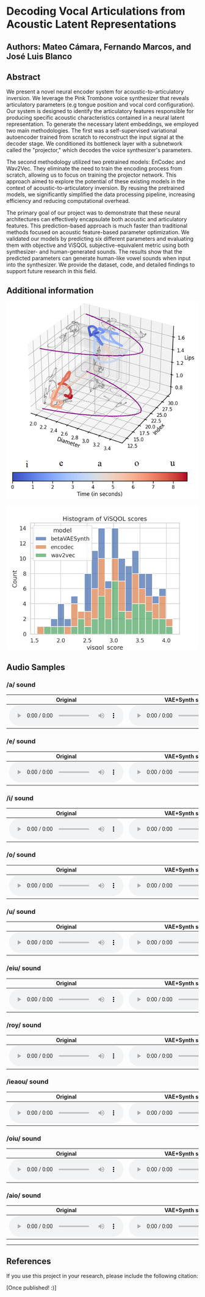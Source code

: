 # Decoding Vocal Articulations from Acoustic Latent Representations

## Authors: Mateo Cámara, Fernando Marcos, and José Luis Blanco

## Abstract

We present a novel neural encoder system for acoustic-to-articulatory inversion. We leverage the Pink Trombone voice synthesizer that reveals articulatory parameters (e.g tongue position and vocal cord configuration). Our system is designed to identify the articulatory features responsible for producing specific acoustic characteristics contained in a neural latent representation. To generate the necessary latent embeddings, we employed two main methodologies. The first was a self-supervised variational autoencoder trained from scratch to reconstruct the input signal at the decoder stage. We conditioned its bottleneck layer with a subnetwork called the "projector," which decodes the voice synthesizer's parameters.

The second methodology utilized two pretrained models: EnCodec and Wav2Vec. They eliminate the need to train the encoding process from scratch, allowing us to focus on training the projector network. This approach aimed to explore the potential of these existing models in the context of acoustic-to-articulatory inversion. By reusing the pretrained models, we significantly simplified the data processing pipeline, increasing efficiency and reducing computational overhead.

The primary goal of our project was to demonstrate that these neural architectures can effectively encapsulate both acoustic and articulatory features. This prediction-based approach is much faster than traditional methods focused on acoustic feature-based parameter optimization. We validated our models by predicting six different parameters and evaluating them with objective and ViSQOL subjective-equivalent metric using both synthesizer- and human-generated sounds. The results show that the predicted parameters can generate human-like vowel sounds when input into the synthesizer. We provide the dataset, code, and detailed findings to support future research in this field.

## Additional information

![Image showing tongue position during the utterance of /ieaou/. This sound is particularly interesting because only one articulator changes with each shift, allowing clear observation of tongue position at all times. Physical boundaries are marked by the purple line.](imgs\3d.png)

![Histogram of the VISQOL results. This visualization is equivalent to Figure 2 in the paper.](imgs\histogram.png)

## Audio Samples

### /a/ sound

| Original | VAE+Synth slow | VAE+Synth fast | Wav2vec slow | Wav2vec fast | Encodec slow | Encodec fast |
| --- | --- | --- | --- | --- | --- | --- |
| <audio controls><source src="original\a.wav"></audio> | <audio controls><source src="regen\a_filtered_betaVAESynth_dynamic_version_1.wav"></audio> | <audio controls><source src="regen\a_filtered_betaVAESynth_dynamic_10changes_version_2.wav"></audio> | <audio controls><source src="regen\a_filtered_wav2vec_dynamic_version_1.wav"></audio> | <audio controls><source src="regen\a_filtered_wav2vec_dynamic_10changes_version_1.wav"></audio> | <audio controls><source src="regen\a_filtered_encodec_dynamic_version_1.wav"></audio> | <audio controls><source src="regen\a_filtered_encodec_dynamic_10changes_version_1.wav"></audio> |

### /e/ sound

| Original | VAE+Synth slow | VAE+Synth fast | Wav2vec slow | Wav2vec fast | Encodec slow | Encodec fast |
| --- | --- | --- | --- | --- | --- | --- |
| <audio controls><source src="original\e.wav"></audio> | <audio controls><source src="regen\e_filtered_betaVAESynth_dynamic_version_1.wav"></audio> | <audio controls><source src="regen\e_filtered_betaVAESynth_dynamic_10changes_version_2.wav"></audio> | <audio controls><source src="regen\e_filtered_wav2vec_dynamic_version_1.wav"></audio> | <audio controls><source src="regen\e_filtered_wav2vec_dynamic_10changes_version_1.wav"></audio> | <audio controls><source src="regen\e_filtered_encodec_dynamic_version_1.wav"></audio> | <audio controls><source src="regen\e_filtered_encodec_dynamic_10changes_version_1.wav"></audio> |

### /i/ sound

| Original | VAE+Synth slow | VAE+Synth fast | Wav2vec slow | Wav2vec fast | Encodec slow | Encodec fast |
| --- | --- | --- | --- | --- | --- | --- |
| <audio controls><source src="original\i.wav"></audio> | <audio controls><source src="regen\i_filtered_betaVAESynth_dynamic_version_1.wav"></audio> | <audio controls><source src="regen\i_filtered_betaVAESynth_dynamic_10changes_version_2.wav"></audio> | <audio controls><source src="regen\i_filtered_wav2vec_dynamic_version_1.wav"></audio> | <audio controls><source src="regen\i_filtered_wav2vec_dynamic_10changes_version_1.wav"></audio> | <audio controls><source src="regen\i_filtered_encodec_dynamic_version_1.wav"></audio> | <audio controls><source src="regen\i_filtered_encodec_dynamic_10changes_version_1.wav"></audio> |

### /o/ sound

| Original | VAE+Synth slow | VAE+Synth fast | Wav2vec slow | Wav2vec fast | Encodec slow | Encodec fast |
| --- | --- | --- | --- | --- | --- | --- |
| <audio controls><source src="original\o.wav"></audio> | <audio controls><source src="regen\o_filtered_betaVAESynth_dynamic_version_1.wav"></audio> | <audio controls><source src="regen\o_filtered_betaVAESynth_dynamic_10changes_version_2.wav"></audio> | <audio controls><source src="regen\o_filtered_wav2vec_dynamic_version_1.wav"></audio> | <audio controls><source src="regen\o_filtered_wav2vec_dynamic_10changes_version_1.wav"></audio> | <audio controls><source src="regen\o_filtered_encodec_dynamic_version_1.wav"></audio> | <audio controls><source src="regen\o_filtered_encodec_dynamic_10changes_version_1.wav"></audio> |

### /u/ sound

| Original | VAE+Synth slow | VAE+Synth fast | Wav2vec slow | Wav2vec fast | Encodec slow | Encodec fast |
| --- | --- | --- | --- | --- | --- | --- |
| <audio controls><source src="original\u.wav"></audio> | <audio controls><source src="regen\u_filtered_betaVAESynth_dynamic_version_1.wav"></audio> | <audio controls><source src="regen\u_filtered_betaVAESynth_dynamic_10changes_version_2.wav"></audio> | <audio controls><source src="regen\u_filtered_wav2vec_dynamic_version_1.wav"></audio> | <audio controls><source src="regen\u_filtered_wav2vec_dynamic_10changes_version_1.wav"></audio> | <audio controls><source src="regen\u_filtered_encodec_dynamic_version_1.wav"></audio> | <audio controls><source src="regen\u_filtered_encodec_dynamic_10changes_version_1.wav"></audio> |

### /eiu/ sound

| Original | VAE+Synth slow | VAE+Synth fast | Wav2vec slow | Wav2vec fast | Encodec slow | Encodec fast |
| --- | --- | --- | --- | --- | --- | --- |
| <audio controls><source src="original\eiu.wav"></audio> | <audio controls><source src="regen\eiu_filtered_betaVAESynth_dynamic_version_1.wav"></audio> | <audio controls><source src="regen\eiu_filtered_betaVAESynth_dynamic_10changes_version_2.wav"></audio> | <audio controls><source src="regen\eiu_filtered_wav2vec_dynamic_version_1.wav"></audio> | <audio controls><source src="regen\eiu_filtered_wav2vec_dynamic_10changes_version_1.wav"></audio> | <audio controls><source src="regen\eiu_filtered_encodec_dynamic_version_1.wav"></audio> | <audio controls><source src="regen\eiu_filtered_encodec_dynamic_10changes_version_1.wav"></audio> |

### /roy/ sound

| Original | VAE+Synth slow | VAE+Synth fast | Wav2vec slow | Wav2vec fast | Encodec slow | Encodec fast |
| --- | --- | --- | --- | --- | --- | --- |
| <audio controls><source src="original\roy.wav"></audio> | <audio controls><source src="regen\roy_filtered_betaVAESynth_dynamic_version_1.wav"></audio> | <audio controls><source src="regen\roy_filtered_betaVAESynth_dynamic_10changes_version_2.wav"></audio> | <audio controls><source src="regen\roy_filtered_wav2vec_dynamic_version_1.wav"></audio> | <audio controls><source src="regen\roy_filtered_wav2vec_dynamic_10changes_version_1.wav"></audio> | <audio controls><source src="regen\roy_filtered_encodec_dynamic_version_1.wav"></audio> | <audio controls><source src="regen\roy_filtered_encodec_dynamic_10changes_version_1.wav"></audio> |

### /ieaou/ sound

| Original | VAE+Synth slow | VAE+Synth fast | Wav2vec slow | Wav2vec fast | Encodec slow | Encodec fast |
| --- | --- | --- | --- | --- | --- | --- |
| <audio controls><source src="original\ieaou.wav"></audio> | <audio controls><source src="regen\ieaou_filtered_betaVAESynth_dynamic_version_1.wav"></audio> | <audio controls><source src="regen\ieaou_filtered_betaVAESynth_dynamic_10changes_version_2.wav"></audio> | <audio controls><source src="regen\ieaou_filtered_wav2vec_dynamic_version_1.wav"></audio> | <audio controls><source src="regen\ieaou_filtered_wav2vec_dynamic_10changes_version_1.wav"></audio> | <audio controls><source src="regen\ieaou_filtered_encodec_dynamic_version_1.wav"></audio> | <audio controls><source src="regen\ieaou_filtered_encodec_dynamic_10changes_version_1.wav"></audio> |

### /oiu/ sound

| Original | VAE+Synth slow | VAE+Synth fast | Wav2vec slow | Wav2vec fast | Encodec slow | Encodec fast |
| --- | --- | --- | --- | --- | --- | --- |
| <audio controls><source src="original\oiu.wav"></audio> | <audio controls><source src="regen\oiu_filtered_betaVAESynth_dynamic_version_1.wav"></audio> | <audio controls><source src="regen\oiu_filtered_betaVAESynth_dynamic_10changes_version_2.wav"></audio> | <audio controls><source src="regen\oiu_filtered_wav2vec_dynamic_version_1.wav"></audio> | <audio controls><source src="regen\oiu_filtered_wav2vec_dynamic_10changes_version_1.wav"></audio> | <audio controls><source src="regen\oiu_filtered_encodec_dynamic_version_1.wav"></audio> | <audio controls><source src="regen\oiu_filtered_encodec_dynamic_10changes_version_1.wav"></audio> |

### /aio/ sound

| Original | VAE+Synth slow | VAE+Synth fast | Wav2vec slow | Wav2vec fast | Encodec slow | Encodec fast |
| --- | --- | --- | --- | --- | --- | --- |
| <audio controls><source src="original\aio.wav"></audio> | <audio controls><source src="regen\aio_filtered_betaVAESynth_dynamic_version_1.wav"></audio> | <audio controls><source src="regen\aio_filtered_betaVAESynth_dynamic_10changes_version_2.wav"></audio> | <audio controls><source src="regen\aio_filtered_wav2vec_dynamic_version_1.wav"></audio> | <audio controls><source src="regen\aio_filtered_wav2vec_dynamic_10changes_version_1.wav"></audio> | <audio controls><source src="regen\aio_filtered_encodec_dynamic_version_1.wav"></audio> | <audio controls><source src="regen\aio_filtered_encodec_dynamic_10changes_version_1.wav"></audio> |

---

## References

If you use this project in your research, please include the following citation:

[Once published! :)]
